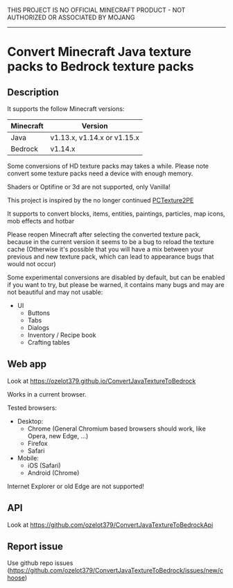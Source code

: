 THIS PROJECT IS NO OFFICIAL MINECRAFT PRODUCT - NOT AUTHORIZED OR ASSOCIATED BY MOJANG

---

# Convert Minecraft Java texture packs to Bedrock texture packs

## Description
It supports the follow Minecraft versions:

| Minecraft | Version |
|-----------|---------|
| Java | v1.13.x, v1.14.x or v1.15.x |
| Bedrock | v1.14.x |

Some conversions of HD texture packs may takes a while.
Please note convert some texture packs need a device with enough memory.

Shaders or Optifine or 3d are not supported, only Vanilla!

This project is inspired by the no longer continued [PCTexture2PE](https://github.com/rodrigojxd/PCTexture2PE)

It supports to convert blocks, items, entities, paintings, particles, map icons, mob effects and hotbar

Please reopen Minecraft after selecting the converted texture pack, because in the current version it seems to be a bug to reload the texture cache (Otherwise it's possible that you will have a mix between your previous and new texture pack, which can lead to appearance bugs that would not occur)

Some experimental conversions are disabled by default, but can be enabled if you want to try, but please be warned, it contains many bugs and may are not beautiful and may not usable:
- UI
    - Buttons
    - Tabs
    - Dialogs
    - Inventory / Recipe book
    - Crafting tables

## Web app
Look at https://ozelot379.github.io/ConvertJavaTextureToBedrock

Works in a current browser.

Tested browsers:
- Desktop:
  - Chrome (General Chromium based browsers should work, like Opera, new Edge, ...)
  - Firefox
  - Safari
- Mobile:
  - iOS (Safari)
  - Android (Chrome)

Internet Explorer or old Edge are not supported!

## API
Look at https://github.com/ozelot379/ConvertJavaTextureToBedrockApi

## Report issue
Use github repo issues (https://github.com/ozelot379/ConvertJavaTextureToBedrock/issues/new/choose)
